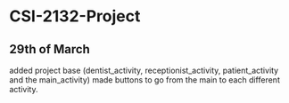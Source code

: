 # CSI-2132-Project

## 29th of March 

added project base (dentist_activity, receptionist_activity, patient_activity and the main_activity)
made buttons to go from the main to each different activity. 
